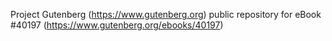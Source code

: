 Project Gutenberg (https://www.gutenberg.org) public repository for eBook #40197 (https://www.gutenberg.org/ebooks/40197)
